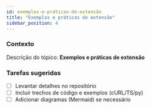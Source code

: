 ```yaml
---
id: exemplos-e-práticas-de-extensão
title: "Exemplos e práticas de extensão"
sidebar_position: 4
---
```


<!-- Conteúdo inicial (stub). Preencha com detalhes do projeto. -->

### Contexto
Descrição do tópico: **Exemplos e práticas de extensão**

### Tarefas sugeridas
- [ ] Levantar detalhes no repositório
- [ ] Incluir trechos de código e exemplos (cURL/TS/py)
- [ ] Adicionar diagramas (Mermaid) se necessário